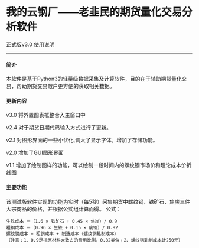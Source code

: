 # 我的云钢厂——老韭民的期货量化交易分析软件

正式版v3.0  使用说明

------------

#### 简介

本软件是基于Python3的轻量级数据采集及计算软件，目的在于辅助期货量化交易，帮助期货交易散户更方便的获取相关数据。

#### 更新内容

v3.0 将外置图表框整合入主窗口中

v2.4 对于期货日期代码输入方式进行了更新。

v2.1 对图形界面的一些小优化,调大了显示字体。增加了存储功能。

v2.0 增加了GUI图形界面

v1.1 增加了绘制图样的功能，可以绘制一段时间内的螺纹钢市场价和理论成本价折线图

#### 主要功能

该测试版软件实现的功能为实时（每5秒）采集期货中螺纹钢、铁矿石、焦炭三件大宗商品的价格，并根据公式组计算而得。
公式：

	生铁成本 ＝（1.6 × 铁矿石 + 0.45 × 焦炭）/ 0.9
	粗钢成本 ＝（0.96 × 生铁 + 0.15 × 废钢）/ 0.82
	螺纹钢成本 = 粗钢成本 + 制造成本（螺纹钢轧制成本）
	（注意：1、0.9是指原材料大致占的费用比例，0.82类似；2、螺纹钢轧制成本计250元）


